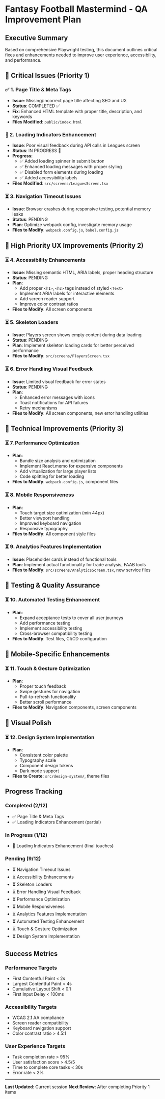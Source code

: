 # Fantasy Football Mastermind - QA Improvement Plan

## Executive Summary
Based on comprehensive Playwright testing, this document outlines critical fixes and enhancements needed to improve user experience, accessibility, and performance.

## 🚨 Critical Issues (Priority 1)

### ✅ 1. Page Title & Meta Tags
- **Issue**: Missing/incorrect page title affecting SEO and UX
- **Status**: COMPLETED ✅
- **Fix**: Enhanced HTML template with proper title, description, and keywords
- **Files Modified**: `public/index.html`

### 🔄 2. Loading Indicators Enhancement
- **Issue**: Poor visual feedback during API calls in Leagues screen
- **Status**: IN PROGRESS 🔄
- **Progress**: 
  - ✅ Added loading spinner in submit button
  - ✅ Enhanced loading messages with proper styling
  - ✅ Disabled form elements during loading
  - ✅ Added accessibility labels
- **Files Modified**: `src/screens/LeaguesScreen.tsx`

### ⏳ 3. Navigation Timeout Issues
- **Issue**: Browser crashes during responsive testing, potential memory leaks
- **Status**: PENDING
- **Plan**: Optimize webpack config, investigate memory usage
- **Files to Modify**: `webpack.config.js`, `babel.config.js`

## 🎯 High Priority UX Improvements (Priority 2)

### ⏳ 4. Accessibility Enhancements
- **Issue**: Missing semantic HTML, ARIA labels, proper heading structure
- **Status**: PENDING
- **Plan**:
  - Add proper `<h1>`, `<h2>` tags instead of styled `<Text>`
  - Implement ARIA labels for interactive elements
  - Add screen reader support
  - Improve color contrast ratios
- **Files to Modify**: All screen components

### ⏳ 5. Skeleton Loaders
- **Issue**: Players screen shows empty content during data loading
- **Status**: PENDING
- **Plan**: Implement skeleton loading cards for better perceived performance
- **Files to Modify**: `src/screens/PlayersScreen.tsx`

### ⏳ 6. Error Handling Visual Feedback
- **Issue**: Limited visual feedback for error states
- **Status**: PENDING
- **Plan**: 
  - Enhanced error messages with icons
  - Toast notifications for API failures
  - Retry mechanisms
- **Files to Modify**: All screen components, new error handling utilities

## 🔧 Technical Improvements (Priority 3)

### ⏳ 7. Performance Optimization
- **Plan**:
  - Bundle size analysis and optimization
  - Implement React.memo for expensive components
  - Add virtualization for large player lists
  - Code splitting for better loading
- **Files to Modify**: `webpack.config.js`, component files

### ⏳ 8. Mobile Responsiveness
- **Plan**:
  - Touch target size optimization (min 44px)
  - Better viewport handling
  - Improved keyboard navigation
  - Responsive typography
- **Files to Modify**: All component style files

### ⏳ 9. Analytics Features Implementation
- **Issue**: Placeholder cards instead of functional tools
- **Plan**: Implement actual functionality for trade analysis, FAAB tools
- **Files to Modify**: `src/screens/AnalyticsScreen.tsx`, new service files

## 🧪 Testing & Quality Assurance

### ⏳ 10. Automated Testing Enhancement
- **Plan**:
  - Expand acceptance tests to cover all user journeys
  - Add performance testing
  - Implement accessibility testing
  - Cross-browser compatibility testing
- **Files to Modify**: Test files, CI/CD configuration

## 📱 Mobile-Specific Enhancements

### ⏳ 11. Touch & Gesture Optimization
- **Plan**:
  - Proper touch feedback
  - Swipe gestures for navigation
  - Pull-to-refresh functionality
  - Better scroll performance
- **Files to Modify**: Navigation components, screen components

## 🎨 Visual Polish

### ⏳ 12. Design System Implementation
- **Plan**:
  - Consistent color palette
  - Typography scale
  - Component design tokens
  - Dark mode support
- **Files to Create**: `src/design-system/`, theme files

## Progress Tracking

### Completed (2/12)
- ✅ Page Title & Meta Tags
- ✅ Loading Indicators Enhancement (partial)

### In Progress (1/12)
- 🔄 Loading Indicators Enhancement (final touches)

### Pending (9/12)
- ⏳ Navigation Timeout Issues
- ⏳ Accessibility Enhancements
- ⏳ Skeleton Loaders
- ⏳ Error Handling Visual Feedback
- ⏳ Performance Optimization
- ⏳ Mobile Responsiveness
- ⏳ Analytics Features Implementation
- ⏳ Automated Testing Enhancement
- ⏳ Touch & Gesture Optimization
- ⏳ Design System Implementation

## Success Metrics

### Performance Targets
- First Contentful Paint < 2s
- Largest Contentful Paint < 4s
- Cumulative Layout Shift < 0.1
- First Input Delay < 100ms

### Accessibility Targets
- WCAG 2.1 AA compliance
- Screen reader compatibility
- Keyboard navigation support
- Color contrast ratio > 4.5:1

### User Experience Targets
- Task completion rate > 95%
- User satisfaction score > 4.5/5
- Time to complete core tasks < 30s
- Error rate < 2%

---

**Last Updated**: Current session
**Next Review**: After completing Priority 1 items
